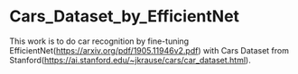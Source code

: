 # Cars_Dataset_by_EfficientNet

This work  is to do car recognition by fine-tuning EfficientNet(https://arxiv.org/pdf/1905.11946v2.pdf) with Cars Dataset from Stanford(https://ai.stanford.edu/~jkrause/cars/car_dataset.html).
